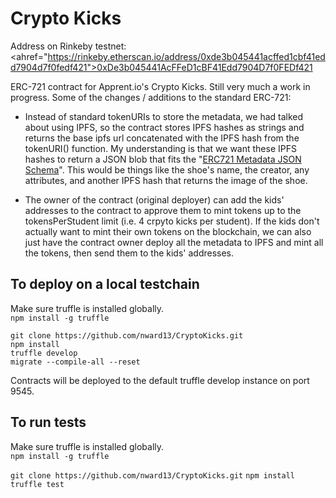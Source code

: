 # Crypto Kicks  
  
Address on Rinkeby testnet: <ahref="https://rinkeby.etherscan.io/address/0xde3b045441acffed1cbf41edd7904d7f0fedf421">0xDe3b045441AcFFeD1cBF41Edd7904D7f0FEDf421</a>  
  
ERC-721 contract for Apprent.io's Crypto Kicks. Still very much a work in progress. Some of the changes / additions to the standard ERC-721:  
  
- Instead of standard tokenURIs to store the metadata, we had talked about using IPFS, so the contract stores IPFS hashes as strings and returns the base ipfs url concatenated with the IPFS hash from the tokenURI() function.  My understanding is that we want these IPFS hashes to return a JSON blob that fits the "<a href="https://github.com/ethereum/EIPs/blob/master/EIPS/eip-721.md">ERC721 Metadata JSON Schema</a>". This would be things like the shoe's name, the creator, any attributes, and another IPFS hash that returns the image of the shoe.
  
- The owner of the contract (original deployer) can add the kids' addresses to the contract to approve them to mint tokens up to the tokensPerStudent limit (i.e. 4 crpyto kicks per student). If the kids don't actually want to mint their own tokens on the blockchain, we can also just have the contract owner deploy all the metadata to IPFS and mint all the tokens, then send them to the kids' addresses.  
  
## To deploy on a local testchain
Make sure truffle is installed globally.  
```npm install -g truffle```  
  
```git clone https://github.com/nward13/CryptoKicks.git```  
```npm install```  
```truffle develop```  
```migrate --compile-all --reset```  
  
Contracts will be deployed to the default truffle develop instance on port 9545.  
  
## To run tests  
Make sure truffle is installed globally.  
```npm install -g truffle```  
  
```git clone https://github.com/nward13/CryptoKicks.git``` 
```npm install```
```truffle test```
